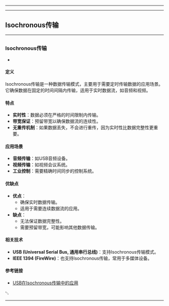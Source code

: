 # 
___
___
## Isochronous传输
___
## 
### Isochronous传输
- 

#### 定义
Isochronous传输是一种数据传输模式，主要用于需要定时传输数据的应用场景。它确保数据在固定的时间间隔内传输，适用于实时数据流，如音频和视频。

#### 特点
- **实时性**：数据必须在严格的时间限制内传输。
- **带宽保证**：预留带宽以确保数据流的连续性。
- **无重传机制**：如果数据丢失，不会进行重传，因为实时性比数据完整性更重要。

#### 应用场景
- **音频传输**：如USB音频设备。
- **视频传输**：如视频会议系统。
- **工业控制**：需要精确时间同步的控制系统。

#### 优缺点
- **优点**：
  - 确保实时数据传输。
  - 适用于需要连续数据流的应用。
- **缺点**：
  - 无法保证数据完整性。
  - 需要预留带宽，可能影响其他数据传输。

#### 相关技术
- **USB (Universal Serial Bus, 通用串行总线)**：支持Isochronous传输模式。
- **IEEE 1394 (FireWire)**：也支持Isochronous传输，常用于多媒体设备。

#### 参考链接
- [USB在Isochronous传输中的应用](https://www.usb.org/document-library/usb-20-specification)

␃
___
